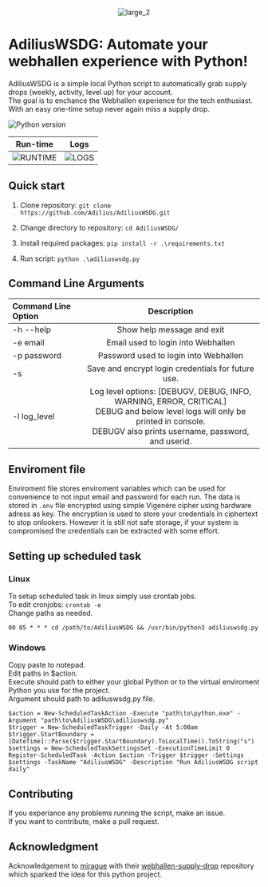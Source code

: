 <div align="center">

![large_2](https://user-images.githubusercontent.com/43440295/153767327-512a4741-143e-4720-90a7-c603393aba13.png)
 
</div>
 
# AdiliusWSDG: Automate your webhallen experience with Python!

AdiliusWSDG is a simple local Python script to automatically grab supply drops (weekly, activity, level up) for your account.  
The goal is to enchance the Webhallen experience for the tech enthusiast.
With an easy one-time setup never again miss a supply drop.  

![Python version](https://img.shields.io/badge/python-v3.9.6-blue)


Run-time             |  Logs
:-------------------------:|:-------------------------:
![RUNTIME](https://user-images.githubusercontent.com/43440295/127823499-2a855c8f-ba7d-4f6b-b3aa-0a05f862e04a.gif)  |  ![LOGS](https://user-images.githubusercontent.com/43440295/134048866-0243ae2a-23a8-432a-acc8-a8d3ec1af201.png)



## Quick start
1. Clone repository: `git clone https://github.com/Adilius/AdiliusWSDG.git`

2. Change directory to repository: `cd AdiliusWSDG/`

3. Install required packages: `pip install -r .\requirements.txt`

4. Run script: `python .\adiliuswsdg.py`

## Command Line Arguments

| Command Line Option | Description |
|  :---  |  :---:  |
|-h --help | Show help message and exit |
|-e email | Email used to login into Webhallen |
|-p password | Password used to login into Webhallen |
|-s  | Save and encrypt login credentials for future use. |
|-l log_level | Log level options: [DEBUGV, DEBUG, INFO, WARNING, ERROR, CRITICAL] <br/>DEBUG and below level logs will only be printed in console. <br/>DEBUGV also prints username, password, and userid. |


## Enviroment file

Enviroment file stores enviroment variables which can be used for convenience to not input email and password for each run. 
The data is stored in `.env` file encrypted using simple Vigenère cipher using hardware adress as key. The encryption is used to store your credentials in ciphertext to stop onlookers. However it is still not safe storage, if your system is compromised the credentials can be extracted with some effort.

## Setting up scheduled task

### Linux
To setup scheduled task in linux simply use crontab jobs.  
To edit cronjobs: `crontab -e`  
Change paths as needed.
```
00 05 * * * cd /path/to/AdiliusWSDG && /usr/bin/python3 adiliuswsdg.py
```

### Windows
Copy paste to notepad.  
Edit paths in $action.  
Execute should path to either your global Python or to the virtual enviroment Python you use for the project.  
Argument should path to adiliuswsdg.py file.
```
$action = New-ScheduledTaskAction -Execute "path\to\python.exe" -Argument "path\to\AdiliusWSDG\adiliuswsdg.py"
$trigger = New-ScheduledTaskTrigger -Daily -At 5:00am
$trigger.StartBoundary = [DateTime]::Parse($trigger.StartBoundary).ToLocalTime().ToString("s")
$settings = New-ScheduledTaskSettingsSet -ExecutionTimeLimit 0
Register-ScheduledTask -Action $action -Trigger $trigger -Settings $settings -TaskName "AdiliusWSDG" -Description "Run AdiliusWSDG script daily"
```

## Contributing

If you experiance any problems running the script, make an issue.  
If you want to contribute, make a pull request.

## Acknowledgment

Acknowledgement to [mirague](https://github.com/mirague) with their [webhallen-supply-drop](https://github.com/mirague/webhallen-supply-drop) repository which sparked the idea for this python project.
